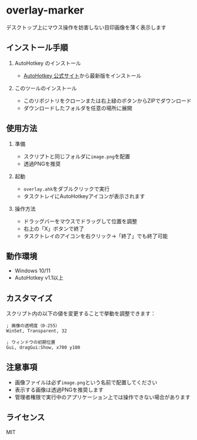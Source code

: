 # overlay-marker

デスクトップ上にマウス操作を妨害しない目印画像を薄く表示します

## インストール手順

1. AutoHotkey のインストール
   - [AutoHotkey 公式サイト](https://www.autohotkey.com/)から最新版をインストール

2. このツールのインストール
   - このリポジトリをクローンまたは右上緑のボタンからZIPでダウンロード
   - ダウンロードしたフォルダを任意の場所に展開

## 使用方法

1. 準備
   - スクリプトと同じフォルダに`image.png`を配置
   - 透過PNGを推奨

2. 起動
   - `overlay.ahk`をダブルクリックで実行
   - タスクトレイにAutoHotkeyアイコンが表示されます

3. 操作方法
   - ドラッグバーをマウスでドラッグして位置を調整
   - 右上の「X」ボタンで終了
   - タスクトレイのアイコンを右クリック→「終了」でも終了可能

## 動作環境

- Windows 10/11
- AutoHotkey v1.1以上

## カスタマイズ

スクリプト内の以下の値を変更することで挙動を調整できます：

```autohotkey
; 画像の透明度（0-255）
WinSet, Transparent, 32

; ウィンドウの初期位置
Gui, dragGui:Show, x700 y180
```

## 注意事項

- 画像ファイルは必ず`image.png`という名前で配置してください
- 表示する画像は透過PNGを推奨します
- 管理者権限で実行中のアプリケーション上では操作できない場合があります

## ライセンス

MIT
